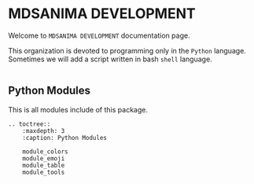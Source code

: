 # MDSANIMA DEVELOPMENT

Welcome to ``MDSANIMA DEVELOPMENT`` documentation page.

This organization is devoted to programming only in the ``Python`` language.
Sometimes we will add a script written in bash `shell` language.

```{include} ../../README.md
```

## Python Modules

This is all modules include of this package.

```{eval-rst}
.. toctree::
    :maxdepth: 3
    :caption: Python Modules

    module_colors
    module_emoji
    module_table
    module_tools
```
